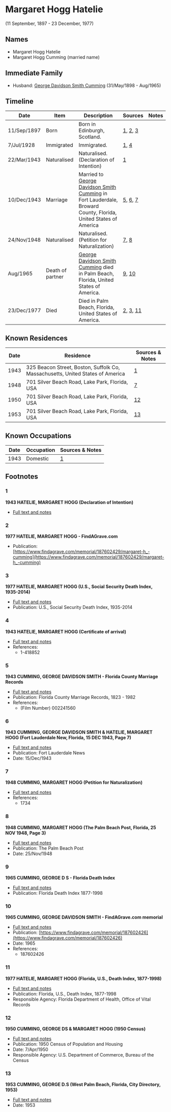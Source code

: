 ﻿---
layout: person
subject_key: i43723296
permalink: /people/i43723296
---

# Margaret Hogg Hatelie
(11 September, 1897 - 23 December, 1977)

## Names

* Margaret Hogg Hatelie
* Margaret Hogg Cumming (married name)

## Immediate Family

* Husband: [George Davidson Smith Cumming](./@13773669@-george-davidson-smith-cumming-b1898-5-31-d1965-8.md) (31/May/1898 - Aug/1965)

## Timeline

Date | Item | Description | Sources | Notes
---|---|---|---|---
11/Sep/1897 | Born | Born in Edinburgh, Scotland. | [1](#1), [2](#2), [3](#3) | 
7/Jul/1928 | Immigrated | Immigrated. | [1](#1), [4](#4) | 
22/Mar/1943 | Naturalised | Naturalised. (Declaration of Intention) | [1](#1) | 
10/Dec/1943 | Marriage | Married to [George Davidson Smith Cumming](./@13773669@-george-davidson-smith-cumming-b1898-5-31-d1965-8.md) in Fort Lauderdale, Broward County, Florida, United States of America | [5](#5), [6](#6), [7](#7) | 
24/Nov/1948 | Naturalised | Naturalised. (Petition for Naturalization) | [7](#7), [8](#8) | 
Aug/1965 | Death of partner | [George Davidson Smith Cumming](./@13773669@-george-davidson-smith-cumming-b1898-5-31-d1965-8.md) died in Palm Beach, Florida, United States of America. | [9](#9), [10](#10) | 
23/Dec/1977 | Died | Died in Palm Beach, Florida, United States of America. | [2](#2), [3](#3), [11](#11) | 

## Known Residences

Date | Residence | Sources & Notes
---|---|---
1943 | 325 Beacon Street, Boston, Suffolk Co, Massachusetts, United States of America | [1](#1)
1948 | 701 Silver Beach Road, Lake Park, Florida, USA | [7](#7)
1950 | 701 Silver Beach Road, Lake Park, Florida, USA | [12](#12)
1953 | 701 Silver Beach Road, Lake Park, Florida, USA | [13](#13)

## Known Occupations

Date | Occupation | Sources & Notes
---|---|---
1943 | Domestic | [1](#1)

## Footnotes

### 1

**1943 HATELIE, MARGARET HOGG (Declaration of Intention)**

* [Full text and notes](../sources/@56849565@-1943-hatelie,-margaret-hogg-declaration-of-intention-.md)

### 2

**1977 HATELIE, MARGARET HOGG - FindAGrave.com**

* Publication: [https://www.findagrave.com/memorial/187602429/margaret-h_-cumming](https://www.findagrave.com/memorial/187602429/margaret-h_-cumming)

### 3

**1977 HATELIE, MARGARET HOGG (U.S., Social Security Death Index, 1935-2014)**

* [Full text and notes](../sources/@80786697@-1977-hatelie,-margaret-hogg-u.s.,-social-security-death-index,-1935-2014-.md)
* Publication: U.S., Social Security Death Index, 1935-2014

### 4

**1943 HATELIE, MARGARET HOGG (Certificate of arrival)**

* [Full text and notes](../sources/@79712268@-1943-hatelie,-margaret-hogg-certificate-of-arrival-.md)
* References: 
  * 1-418852

### 5

**1943 CUMMING, GEORGE DAVIDSON SMITH - Florida County Marriage Records**

* [Full text and notes](../sources/@83383680@-1943-cumming,-george-davidson-smith-florida-county-marriage-records.md)
* Publication: Florida County Marriage Records, 1823 - 1982
* References: 
  * (Film Number) 002241560

### 6

**1943 CUMMING, GEORGE DAVIDSON SMITH & HATELIE, MARGARET HOGG (Fort Lauderdale New, Florida, 15 DEC 1943, Page 7)**

* [Full text and notes](../sources/@10240352@-1943-cumming,-george-davidson-smith-&-hatelie,-margaret-hogg-fort-lauderdale-new,-florida,-15-dec-1….md)
* Publication: Fort Lauderdale News
* Date: 15/Dec/1943

### 7

**1948 CUMMING, MARGARET HOGG (Petition for Naturalization)**

* [Full text and notes](../sources/@4799722@-1948-cumming,-margaret-hogg-petition-for-naturalization-.md)
* References: 
  * 1734

### 8

**1948 CUMMING, MARGARET HOGG (The Palm Beach Post, Florida, 25 NOV 1948, Page 3)**

* [Full text and notes](../sources/@36824779@-1948-cumming,-margaret-hogg-the-palm-beach-post,-florida,-25-nov-1948,-page-3-.md)
* Publication: The Palm Beach Post
* Date: 25/Nov/1948

### 9

**1965 CUMMING, GEORGE D S - Florida Death Index**

* [Full text and notes](../sources/@66019328@-1965-cumming,-george-d-s-florida-death-index.md)
* Publication: Florida Death Index 1877-1998

### 10

**1965 CUMMING, GEORGE DAVIDSON SMITH - FindAGrave.com memorial**

* [Full text and notes](../sources/@18107159@-1965-cumming,-george-davidson-smith-findagrave.com-memorial.md)
* Publication: [https://www.findagrave.com/memorial/187602426](https://www.findagrave.com/memorial/187602426)
* Date: 1965
* References: 
  * 187602426

### 11

**1977 HATELIE, MARGARET HOGG (Florida, U.S., Death Index, 1877-1998)**

* [Full text and notes](../sources/@3608025@-1977-hatelie,-margaret-hogg-florida,-u.s.,-death-index,-1877-1998-.md)
* Publication: Florida, U.S., Death Index, 1877-1998
* Responsible Agency: Florida Department of Health, Office of Vital Records

### 12

**1950 CUMMING, GEORGE DS & MARGARET HOGG (1950 Census)**

* [Full text and notes](../sources/@92153124@-1950-cumming,-george-ds-&-margaret-hogg-1950-census-.md)
* Publication: 1950 Census of Population and Housing
* Date: 7/Apr/1950
* Responsible Agency: U.S. Department of Commerce, Bureau of the Census

### 13

**1953 CUMMING, GEORGE D.S (West Palm Beach, Florida, City Directory, 1953)**

* [Full text and notes](../sources/@64786767@-1953-cumming,-george-d.s-west-palm-beach,-florida,-city-directory,-1953-.md)
* Date: 1953

